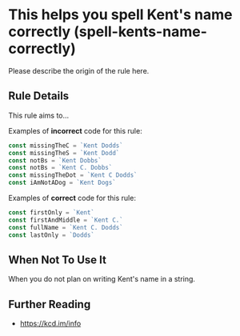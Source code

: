 # This helps you spell Kent&#39;s name correctly (spell-kents-name-correctly)

Please describe the origin of the rule here.

## Rule Details

This rule aims to...

Examples of **incorrect** code for this rule:

```js
const missingTheC = `Kent Dodds`
const missingTheS = `Kent Dodd`
const notBs = `Kent Dobbs`
const notBs = `Kent C. Dobbs`
const missingTheDot = `Kent C Dodds`
const iAmNotADog = `Kent Dogs`
```

Examples of **correct** code for this rule:

```js
const firstOnly = `Kent`
const firstAndMiddle = `Kent C.`
const fullName = `Kent C. Dodds`
const lastOnly = `Dodds`
```

## When Not To Use It

When you do not plan on writing Kent's name in a string.

## Further Reading

- https://kcd.im/info
